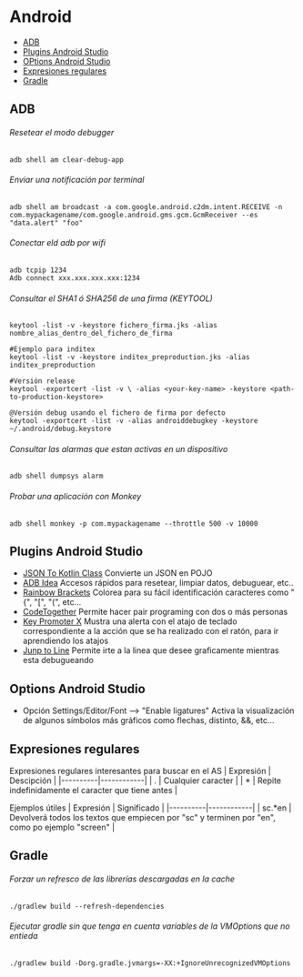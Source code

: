 
# Android

* [ADB](#adb)
* [Plugins Android Studio](#plugins)
* [OPtions Android Studio](#options)
* [Expresiones regulares](#regex)
* [Gradle](#gradle)

## <a name="adb">ADB</a>

###### Resetear el modo debugger
```console
adb shell am clear-debug-app
```

###### Enviar una notificación por terminal
```console
adb shell am broadcast -a com.google.android.c2dm.intent.RECEIVE -n com.mypackagename/com.google.android.gms.gcm.GcmReceiver --es "data.alert" "foo"

```

###### Conectar eld adb por wifi
```console
adb tcpip 1234
Adb connect xxx.xxx.xxx.xxx:1234
```

###### Consultar el SHA1 ó SHA256 de una firma (KEYTOOL)
```console
keytool -list -v -keystore fichero_firma.jks -alias nombre_alias_dentro_del_fichero_de_firma

#Ejemplo para inditex
keytool -list -v -keystore inditex_preproduction.jks -alias inditex_preproduction

#Versión release
keytool -exportcert -list -v \ -alias <your-key-name> -keystore <path-to-production-keystore>

@Versión debug usando el fichero de firma por defecto
keytool -exportcert -list -v -alias androiddebugkey -keystore ~/.android/debug.keystore
```
###### Consultar las alarmas que estan activas en un dispositivo
```console
adb shell dumpsys alarm
```

###### Probar una aplicación con Monkey
```console
adb shell monkey -p com.mypackagename --throttle 500 -v 10000
```

## <a name="plugins">Plugins Android Studio</a>
* [JSON To Kotlin Class](https://plugins.jetbrains.com/plugin/9960-json-to-kotlin-class-jsontokotlinclass-) Convierte un JSON en POJO
* [ADB Idea](https://plugins.jetbrains.com/plugin/7380-adb-idea) Accesos rápidos para resetear, limpiar datos, debuguear, etc..
* [Rainbow Brackets](https://plugins.jetbrains.com/plugin/10080-rainbow-brackets) Colorea para su fácil identificación caracteres como "{", "\[", "(", etc...
* [CodeTogether](https://plugins.jetbrains.com/plugin/14225-codetogether) Permite hacer pair programing con dos o más personas
* [Key Promoter X](https://plugins.jetbrains.com/plugin/9792-key-promoter-x) Mustra una alerta con el atajo de teclado correspondiente a la acción que se ha realizado con el ratón, para ir aprendiendo los atajos
* [Junp to Line](https://plugins.jetbrains.com/plugin/14877-jump-to-line) Permite irte a la linea que desee graficamente mientras esta debugueando

## <a name="options">Options Android Studio</a>
* Opción Settings/Editor/Font --> "Enable ligatures" Activa la visualización de algunos símbolos más gráficos como flechas, distinto, &&, etc...

## <a name="regex">Expresiones regulares</a>
Expresiones regulares interesantes para buscar en el AS
| Expresión | Descipción |
|----------|------------|
| . | Cualquier caracter |
| * | Repite indefinidamente el caracter que tiene antes |

Ejemplos útiles
| Expresión | Significado |
|----------|------------|
| sc.*en | Devolverá todos los textos que empiecen por "sc" y terminen por "en", como po ejemplo "screen" |

## <a name="gradle">Gradle</a>

###### Forzar un refresco de las librerías descargadas en la cache
```console
./gradlew build --refresh-dependencies
```

###### Ejecutar gradle sin que tenga en cuenta variables de la VMOptions que no entieda
```console
./gradlew build -Dorg.gradle.jvmargs=-XX:+IgnoreUnrecognizedVMOptions
```
